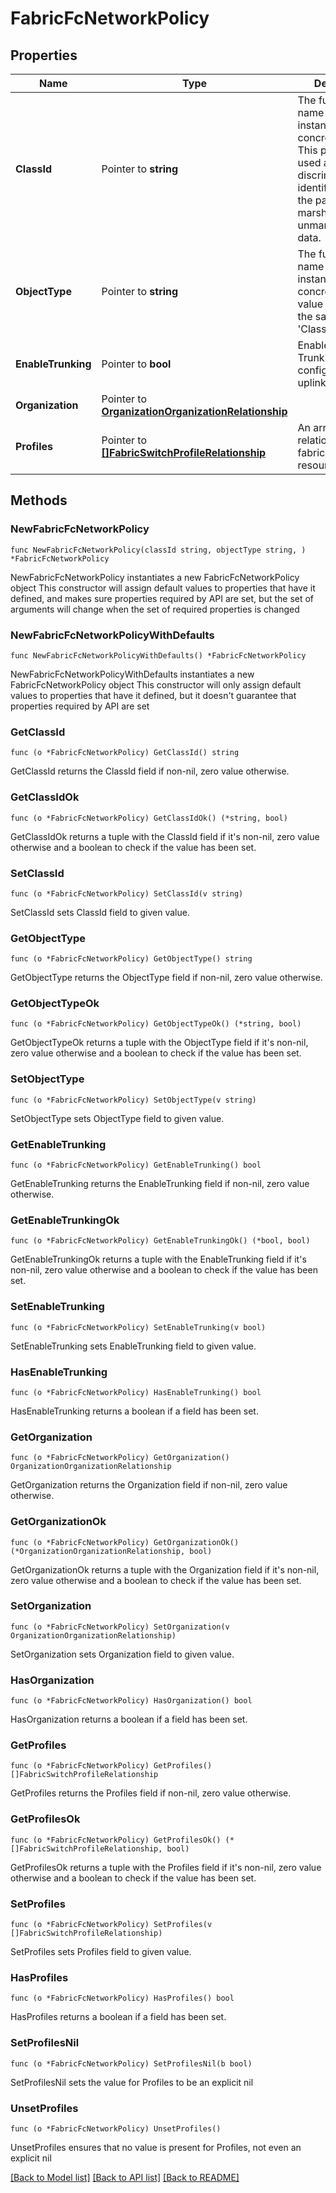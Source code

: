 # FabricFcNetworkPolicy

## Properties

Name | Type | Description | Notes
------------ | ------------- | ------------- | -------------
**ClassId** | Pointer to **string** | The fully-qualified name of the instantiated, concrete type. This property is used as a discriminator to identify the type of the payload when marshaling and unmarshaling data. | [default to "fabric.FcNetworkPolicy"]
**ObjectType** | Pointer to **string** | The fully-qualified name of the instantiated, concrete type. The value should be the same as the &#39;ClassId&#39; property. | [default to "fabric.FcNetworkPolicy"]
**EnableTrunking** | Pointer to **bool** | Enable or Disable Trunking on all of configured FC uplink ports. | [optional] 
**Organization** | Pointer to [**OrganizationOrganizationRelationship**](organization.Organization.Relationship.md) |  | [optional] 
**Profiles** | Pointer to [**[]FabricSwitchProfileRelationship**](fabric.SwitchProfile.Relationship.md) | An array of relationships to fabricSwitchProfile resources. | [optional] 

## Methods

### NewFabricFcNetworkPolicy

`func NewFabricFcNetworkPolicy(classId string, objectType string, ) *FabricFcNetworkPolicy`

NewFabricFcNetworkPolicy instantiates a new FabricFcNetworkPolicy object
This constructor will assign default values to properties that have it defined,
and makes sure properties required by API are set, but the set of arguments
will change when the set of required properties is changed

### NewFabricFcNetworkPolicyWithDefaults

`func NewFabricFcNetworkPolicyWithDefaults() *FabricFcNetworkPolicy`

NewFabricFcNetworkPolicyWithDefaults instantiates a new FabricFcNetworkPolicy object
This constructor will only assign default values to properties that have it defined,
but it doesn't guarantee that properties required by API are set

### GetClassId

`func (o *FabricFcNetworkPolicy) GetClassId() string`

GetClassId returns the ClassId field if non-nil, zero value otherwise.

### GetClassIdOk

`func (o *FabricFcNetworkPolicy) GetClassIdOk() (*string, bool)`

GetClassIdOk returns a tuple with the ClassId field if it's non-nil, zero value otherwise
and a boolean to check if the value has been set.

### SetClassId

`func (o *FabricFcNetworkPolicy) SetClassId(v string)`

SetClassId sets ClassId field to given value.


### GetObjectType

`func (o *FabricFcNetworkPolicy) GetObjectType() string`

GetObjectType returns the ObjectType field if non-nil, zero value otherwise.

### GetObjectTypeOk

`func (o *FabricFcNetworkPolicy) GetObjectTypeOk() (*string, bool)`

GetObjectTypeOk returns a tuple with the ObjectType field if it's non-nil, zero value otherwise
and a boolean to check if the value has been set.

### SetObjectType

`func (o *FabricFcNetworkPolicy) SetObjectType(v string)`

SetObjectType sets ObjectType field to given value.


### GetEnableTrunking

`func (o *FabricFcNetworkPolicy) GetEnableTrunking() bool`

GetEnableTrunking returns the EnableTrunking field if non-nil, zero value otherwise.

### GetEnableTrunkingOk

`func (o *FabricFcNetworkPolicy) GetEnableTrunkingOk() (*bool, bool)`

GetEnableTrunkingOk returns a tuple with the EnableTrunking field if it's non-nil, zero value otherwise
and a boolean to check if the value has been set.

### SetEnableTrunking

`func (o *FabricFcNetworkPolicy) SetEnableTrunking(v bool)`

SetEnableTrunking sets EnableTrunking field to given value.

### HasEnableTrunking

`func (o *FabricFcNetworkPolicy) HasEnableTrunking() bool`

HasEnableTrunking returns a boolean if a field has been set.

### GetOrganization

`func (o *FabricFcNetworkPolicy) GetOrganization() OrganizationOrganizationRelationship`

GetOrganization returns the Organization field if non-nil, zero value otherwise.

### GetOrganizationOk

`func (o *FabricFcNetworkPolicy) GetOrganizationOk() (*OrganizationOrganizationRelationship, bool)`

GetOrganizationOk returns a tuple with the Organization field if it's non-nil, zero value otherwise
and a boolean to check if the value has been set.

### SetOrganization

`func (o *FabricFcNetworkPolicy) SetOrganization(v OrganizationOrganizationRelationship)`

SetOrganization sets Organization field to given value.

### HasOrganization

`func (o *FabricFcNetworkPolicy) HasOrganization() bool`

HasOrganization returns a boolean if a field has been set.

### GetProfiles

`func (o *FabricFcNetworkPolicy) GetProfiles() []FabricSwitchProfileRelationship`

GetProfiles returns the Profiles field if non-nil, zero value otherwise.

### GetProfilesOk

`func (o *FabricFcNetworkPolicy) GetProfilesOk() (*[]FabricSwitchProfileRelationship, bool)`

GetProfilesOk returns a tuple with the Profiles field if it's non-nil, zero value otherwise
and a boolean to check if the value has been set.

### SetProfiles

`func (o *FabricFcNetworkPolicy) SetProfiles(v []FabricSwitchProfileRelationship)`

SetProfiles sets Profiles field to given value.

### HasProfiles

`func (o *FabricFcNetworkPolicy) HasProfiles() bool`

HasProfiles returns a boolean if a field has been set.

### SetProfilesNil

`func (o *FabricFcNetworkPolicy) SetProfilesNil(b bool)`

 SetProfilesNil sets the value for Profiles to be an explicit nil

### UnsetProfiles
`func (o *FabricFcNetworkPolicy) UnsetProfiles()`

UnsetProfiles ensures that no value is present for Profiles, not even an explicit nil

[[Back to Model list]](../README.md#documentation-for-models) [[Back to API list]](../README.md#documentation-for-api-endpoints) [[Back to README]](../README.md)


